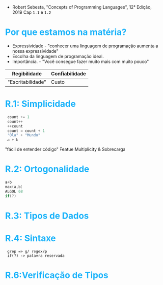 - Robert Sebesta, "Concepts of Programming Languages", 12°
 Edição, 2019 Cap `1.1` e `1.2`

<h1 style="color:#1BB3FA;">Por que estamos na matéria?</h1>

- Expressividade - "conhecer uma linguagem de programação aumenta a nossa expressividade"
- Escolha da linguagem de programação ideal.
- Importância. - "Você consegue fazer muito mais com muito pouco"

|Regibilidade|Confiabilidade|
|---------|----------|
|"Escritabilidade"|Custo|

<h1 style="color:#1BB3FA;">R.1: Simplicidade</h1>

```c
 count += 1
 count++
 ++count
 count = count + 1
 "Ola" + "Mundo"
 a + b

```

"fácil de entender código"
 Featue Multiplicity & Sobrecarga


 <h1 style="color:#1BB3FA;">R.2: Ortogonalidade</h1>

 ```c
 a+b
 max(a,b)
 ALGOL 68
 if(?)

 ```


 <h1 style="color:#1BB3FA;">R.3: Tipos de Dados</h1>


 <h1 style="color:#1BB3FA;">R.4: Sintaxe</h1>

```ed
 grep => g/ regex/p
 if(?) -> palavra reservada

```
 
 <h1 style="color:#1BB3FA;">R.6:Verificação de Tipos</h1>